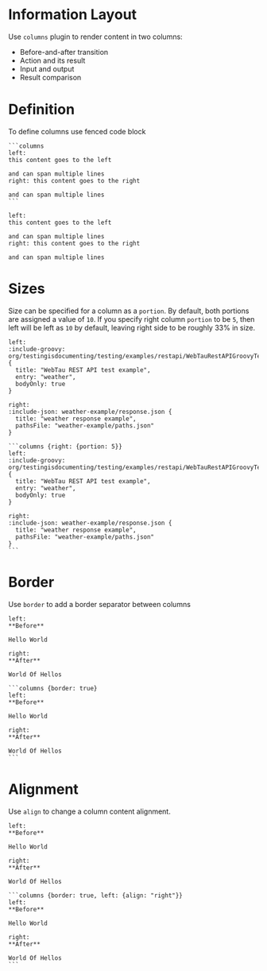 # Information Layout

Use `columns` plugin to render content in two columns:
* Before-and-after transition
* Action and its result
* Input and output
* Result comparison

# Definition

To define columns use fenced code block 
 
    ```columns
    left: 
    this content goes to the left
    
    and can span multiple lines
    right: this content goes to the right
    
    and can span multiple lines
    ```


```columns
left: 
this content goes to the left

and can span multiple lines
right: this content goes to the right

and can span multiple lines
```

# Sizes

Size can be specified for a column as a `portion`. By default, both portions are assigned a value of `10`. 
If you specify right column `portion` to be `5`, then left will be left as `10` by default, 
leaving right side to be roughly 33% in size.


```columns {right: {portion: 5}}
left: 
:include-groovy: org/testingisdocumenting/testing/examples/restapi/WebTauRestAPIGroovyTest.groovy {
  title: "WebTau REST API test example",
  entry: "weather",
  bodyOnly: true
}

right:
:include-json: weather-example/response.json {
  title: "weather response example",
  pathsFile: "weather-example/paths.json"
}
```

    ```columns {right: {portion: 5}}
    left: 
    :include-groovy: org/testingisdocumenting/testing/examples/restapi/WebTauRestAPIGroovyTest.groovy {
      title: "WebTau REST API test example",
      entry: "weather",
      bodyOnly: true
    }
    
    right:
    :include-json: weather-example/response.json {
      title: "weather response example",
      pathsFile: "weather-example/paths.json"
    }
    ```
    
# Border

Use `border` to add a border separator between columns

```columns {border: true}
left: 
**Before**

Hello World

right:
**After**

World Of Hellos
```

    ```columns {border: true}
    left: 
    **Before**
    
    Hello World
    
    right:
    **After**
    
    World Of Hellos
    ```

# Alignment

Use `align` to change a column content alignment.

```columns {border: true, left: {align: "right"}}
left: 
**Before**

Hello World

right:
**After**

World Of Hellos
```
    
    ```columns {border: true, left: {align: "right"}}
    left: 
    **Before**
    
    Hello World
    
    right:
    **After**
    
    World Of Hellos
    ```
